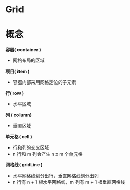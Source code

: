 # Grid

# 概念

**容器( container )** 

*  网格布局的区域

**项目( item )** 

* 容器内部采用网格定位的子元素

**行( row )** 

* 水平区域

**列 ( column)** 

* 垂直区域

 **单元格( cell )**

* 行和列的交叉区域 
*  n 行和 m 列会产生 n x m 个单元格 

**网格线(  gridLine  )** 

*  水平网格线划分出行，垂直网格线划分出列
*  n 行有 n + 1 根水平网格线，m 列有 m + 1 根垂直网格线 

